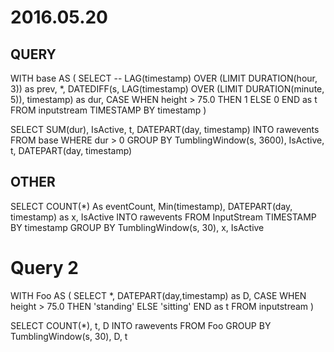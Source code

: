 # 2016.05.20

## QUERY

WITH base AS (
    SELECT
        -- LAG(timestamp) OVER (LIMIT DURATION(hour, 3)) as prev,
        *,
        DATEDIFF(s, LAG(timestamp) OVER (LIMIT DURATION(minute, 5)), timestamp) as dur,
        CASE WHEN height > 75.0 THEN 1
             ELSE 0
        END as t
    FROM inputstream TIMESTAMP BY timestamp
)

SELECT
    SUM(dur),
    IsActive, t,
    DATEPART(day, timestamp)
INTO rawevents
FROM base
WHERE dur > 0
GROUP BY TumblingWindow(s, 3600), IsActive, t, DATEPART(day, timestamp)


## OTHER


SELECT
    COUNT(*) As eventCount,
    Min(timestamp),
    DATEPART(day, timestamp) as x,
    IsActive
INTO
    rawevents
FROM
    InputStream TIMESTAMP BY timestamp
GROUP BY TumblingWindow(s, 30), x, IsActive

# Query 2
WITH Foo AS
(   SELECT
        *,
        DATEPART(day,timestamp) as D,
        CASE WHEN height > 75.0 THEN 'standing'
             ELSE 'sitting'
        END as t
    FROM inputstream
)

SELECT
    COUNT(*),
    t,
    D
INTO rawevents
FROM Foo
GROUP BY TumblingWindow(s, 30), D, t


